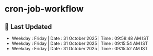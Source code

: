# cron-job-workflow

## 📅 Last Updated

- Weekday : Friday     | Date : 31 October 2025      | Time : 09:58:48 AM IST
- Weekday : Friday     | Date : 31 October 2025      | Time : 09:15:54 AM IST
- Weekday : Friday     | Date : 31 October 2025      | Time : 09:15:52 AM IST
